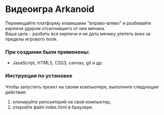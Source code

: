 # Видеоигра Arkanoid

Перемещайте платформу клавишами "вправо-влево" и разбивайте кирпичи ударом отскочившего от нее мячика.  
Ваша цель - разбить все кирпичи и не дать мячику улететь вниз за пределы игрового поля.

<!-- **Поиграть можно здесь:**
* [Arkanoid]() -->

### При создании были применены:
* JavaScript, HTML5, CSS3, canvas, git и др.

<!-- ### Доработка проекта будет включать:
*  -->

### Инструкция по установке
Чтобы запустить проект на своем компьютере, выполните следующие действия:
1. клонируйте репозиторий на свой компьютер,
2. откройте файл index.html в браузере.
